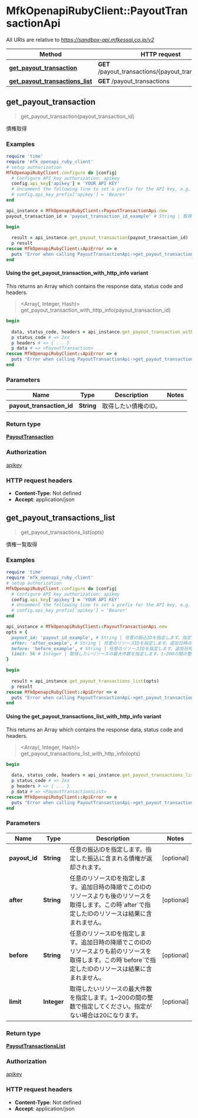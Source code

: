 # MfkOpenapiRubyClient::PayoutTransactionApi

All URIs are relative to *https://sandbox-api.mfkessai.co.jp/v2*

| Method | HTTP request | Description |
| ------ | ------------ | ----------- |
| [**get_payout_transaction**](PayoutTransactionApi.md#get_payout_transaction) | **GET** /payout_transactions/{payout_transaction_id} |  |
| [**get_payout_transactions_list**](PayoutTransactionApi.md#get_payout_transactions_list) | **GET** /payout_transactions |  |


## get_payout_transaction

> <PayoutTransaction> get_payout_transaction(payout_transaction_id)



債権取得

### Examples

```ruby
require 'time'
require 'mfk_openapi_ruby_client'
# setup authorization
MfkOpenapiRubyClient.configure do |config|
  # Configure API key authorization: apikey
  config.api_key['apikey'] = 'YOUR API KEY'
  # Uncomment the following line to set a prefix for the API key, e.g. 'Bearer' (defaults to nil)
  # config.api_key_prefix['apikey'] = 'Bearer'
end

api_instance = MfkOpenapiRubyClient::PayoutTransactionApi.new
payout_transaction_id = 'payout_transaction_id_example' # String | 取得したい債権のID。

begin
  
  result = api_instance.get_payout_transaction(payout_transaction_id)
  p result
rescue MfkOpenapiRubyClient::ApiError => e
  puts "Error when calling PayoutTransactionApi->get_payout_transaction: #{e}"
end
```

#### Using the get_payout_transaction_with_http_info variant

This returns an Array which contains the response data, status code and headers.

> <Array(<PayoutTransaction>, Integer, Hash)> get_payout_transaction_with_http_info(payout_transaction_id)

```ruby
begin
  
  data, status_code, headers = api_instance.get_payout_transaction_with_http_info(payout_transaction_id)
  p status_code # => 2xx
  p headers # => { ... }
  p data # => <PayoutTransaction>
rescue MfkOpenapiRubyClient::ApiError => e
  puts "Error when calling PayoutTransactionApi->get_payout_transaction_with_http_info: #{e}"
end
```

### Parameters

| Name | Type | Description | Notes |
| ---- | ---- | ----------- | ----- |
| **payout_transaction_id** | **String** | 取得したい債権のID。 |  |

### Return type

[**PayoutTransaction**](PayoutTransaction.md)

### Authorization

[apikey](../README.md#apikey)

### HTTP request headers

- **Content-Type**: Not defined
- **Accept**: application/json


## get_payout_transactions_list

> <PayoutTransactionsList> get_payout_transactions_list(opts)



債権一覧取得

### Examples

```ruby
require 'time'
require 'mfk_openapi_ruby_client'
# setup authorization
MfkOpenapiRubyClient.configure do |config|
  # Configure API key authorization: apikey
  config.api_key['apikey'] = 'YOUR API KEY'
  # Uncomment the following line to set a prefix for the API key, e.g. 'Bearer' (defaults to nil)
  # config.api_key_prefix['apikey'] = 'Bearer'
end

api_instance = MfkOpenapiRubyClient::PayoutTransactionApi.new
opts = {
  payout_id: 'payout_id_example', # String | 任意の振込IDを指定します。指定した振込に含まれる債権が返却されます。
  after: 'after_example', # String | 任意のリソースIDを指定します。追加日時の降順でこのIDのリソースよりも後のリソースを取得します。この時`after`で指定したIDのリソースは結果に含まれません。
  before: 'before_example', # String | 任意のリソースIDを指定します。追加日時の降順でこのIDのリソースよりも前のリソースを取得します。この時`before`で指定したIDのリソースは結果に含まれません。
  limit: 56 # Integer | 取得したいリソースの最大件数を指定します。1~200の間の整数で指定してください。指定がない場合は20になります。
}

begin
  
  result = api_instance.get_payout_transactions_list(opts)
  p result
rescue MfkOpenapiRubyClient::ApiError => e
  puts "Error when calling PayoutTransactionApi->get_payout_transactions_list: #{e}"
end
```

#### Using the get_payout_transactions_list_with_http_info variant

This returns an Array which contains the response data, status code and headers.

> <Array(<PayoutTransactionsList>, Integer, Hash)> get_payout_transactions_list_with_http_info(opts)

```ruby
begin
  
  data, status_code, headers = api_instance.get_payout_transactions_list_with_http_info(opts)
  p status_code # => 2xx
  p headers # => { ... }
  p data # => <PayoutTransactionsList>
rescue MfkOpenapiRubyClient::ApiError => e
  puts "Error when calling PayoutTransactionApi->get_payout_transactions_list_with_http_info: #{e}"
end
```

### Parameters

| Name | Type | Description | Notes |
| ---- | ---- | ----------- | ----- |
| **payout_id** | **String** | 任意の振込IDを指定します。指定した振込に含まれる債権が返却されます。 | [optional] |
| **after** | **String** | 任意のリソースIDを指定します。追加日時の降順でこのIDのリソースよりも後のリソースを取得します。この時&#x60;after&#x60;で指定したIDのリソースは結果に含まれません。 | [optional] |
| **before** | **String** | 任意のリソースIDを指定します。追加日時の降順でこのIDのリソースよりも前のリソースを取得します。この時&#x60;before&#x60;で指定したIDのリソースは結果に含まれません。 | [optional] |
| **limit** | **Integer** | 取得したいリソースの最大件数を指定します。1~200の間の整数で指定してください。指定がない場合は20になります。 | [optional] |

### Return type

[**PayoutTransactionsList**](PayoutTransactionsList.md)

### Authorization

[apikey](../README.md#apikey)

### HTTP request headers

- **Content-Type**: Not defined
- **Accept**: application/json

